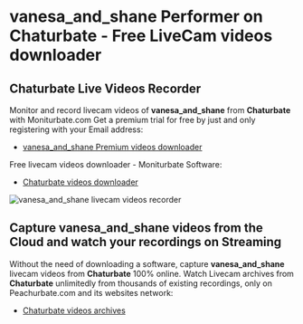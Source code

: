 # vanesa_and_shane Performer on Chaturbate - Free LiveCam videos downloader

## Chaturbate Live Videos Recorder

Monitor and record livecam videos of **vanesa_and_shane** from **Chaturbate** with Moniturbate.com
Get a premium trial for free by just and only registering with your Email address:
* [vanesa_and_shane Premium videos downloader](https://moniturbate.com/request-demo-licence-key.html)

Free livecam videos downloader - Moniturbate Software:
* [Chaturbate videos downloader](https://moniturbate.com/moniturbate-download-software.html)

![vanesa_and_shane livecam videos recorder](https://peachurnet.com/templates/moniturbate-software.png)


## Capture vanesa_and_shane videos from the Cloud and watch your recordings on Streaming

Without the need of downloading a software, capture **vanesa_and_shane** livecam videos from **Chaturbate** 100% online.
Watch Livecam archives from **Chaturbate** unlimitedly from thousands of existing recordings, only on Peachurbate.com and its websites network:
* [Chaturbate videos archives](https://peachurnet.com/)